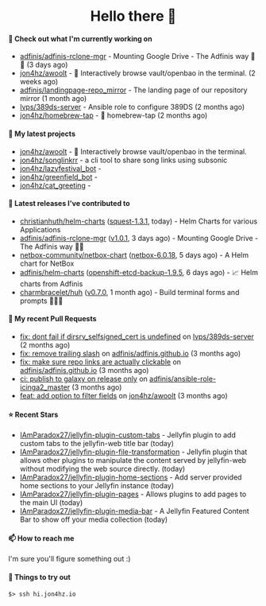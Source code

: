 <h1 align=center>Hello there 👋</h1>

#### 👷 Check out what I'm currently working on

- [adfinis/adfinis-rclone-mgr](https://github.com/adfinis/adfinis-rclone-mgr) - Mounting Google Drive - The Adfinis way 🧙✨ (3 days ago)
- [jon4hz/awoolt](https://github.com/jon4hz/awoolt) - 🐺 Interactively browse vault/openbao in the terminal. (2 weeks ago)
- [adfinis/landingpage-repo_mirror](https://github.com/adfinis/landingpage-repo_mirror) - The landing page of our repository mirror (1 month ago)
- [lvps/389ds-server](https://github.com/lvps/389ds-server) - Ansible role to configure 389DS (2 months ago)
- [jon4hz/homebrew-tap](https://github.com/jon4hz/homebrew-tap) - 🍺 homebrew-tap (2 months ago)

#### 🌱 My latest projects

- [jon4hz/awoolt](https://github.com/jon4hz/awoolt) - 🐺 Interactively browse vault/openbao in the terminal.
- [jon4hz/songlinkrr](https://github.com/jon4hz/songlinkrr) - a cli tool to share song links using subsonic
- [jon4hz/lazyfestival_bot](https://github.com/jon4hz/lazyfestival_bot) - 
- [jon4hz/greenfield_bot](https://github.com/jon4hz/greenfield_bot) - 
- [jon4hz/cat_greeting](https://github.com/jon4hz/cat_greeting) - 

#### 🔭 Latest releases I've contributed to

- [christianhuth/helm-charts](https://github.com/christianhuth/helm-charts) ([squest-1.3.1](https://github.com/christianhuth/helm-charts/releases/tag/squest-1.3.1), today) - Helm Charts for various Applications
- [adfinis/adfinis-rclone-mgr](https://github.com/adfinis/adfinis-rclone-mgr) ([v1.0.1](https://github.com/adfinis/adfinis-rclone-mgr/releases/tag/v1.0.1), 3 days ago) - Mounting Google Drive - The Adfinis way 🧙✨
- [netbox-community/netbox-chart](https://github.com/netbox-community/netbox-chart) ([netbox-6.0.18](https://github.com/netbox-community/netbox-chart/releases/tag/netbox-6.0.18), 5 days ago) - A Helm chart for NetBox
- [adfinis/helm-charts](https://github.com/adfinis/helm-charts) ([openshift-etcd-backup-1.9.5](https://github.com/adfinis/helm-charts/releases/tag/openshift-etcd-backup-1.9.5), 6 days ago) - 📈 Helm charts from Adfinis
- [charmbracelet/huh](https://github.com/charmbracelet/huh) ([v0.7.0](https://github.com/charmbracelet/huh/releases/tag/v0.7.0), 1 month ago) - Build terminal forms and prompts 🤷🏻‍♀️

#### 🔨 My recent Pull Requests

- [fix: dont fail if dirsrv_selfsigned_cert is undefined](https://github.com/lvps/389ds-server/pull/70) on [lvps/389ds-server](https://github.com/lvps/389ds-server) (2 months ago)
- [fix: remove trailing slash](https://github.com/adfinis/adfinis.github.io/pull/5) on [adfinis/adfinis.github.io](https://github.com/adfinis/adfinis.github.io) (3 months ago)
- [fix: make sure repo links are actually clickable](https://github.com/adfinis/adfinis.github.io/pull/4) on [adfinis/adfinis.github.io](https://github.com/adfinis/adfinis.github.io) (3 months ago)
- [ci: publish to galaxy on release only](https://github.com/adfinis/ansible-role-icinga2_master/pull/129) on [adfinis/ansible-role-icinga2_master](https://github.com/adfinis/ansible-role-icinga2_master) (3 months ago)
- [feat: add option to filter fields](https://github.com/jon4hz/awoolt/pull/3) on [jon4hz/awoolt](https://github.com/jon4hz/awoolt) (3 months ago)

#### ⭐ Recent Stars

- [IAmParadox27/jellyfin-plugin-custom-tabs](https://github.com/IAmParadox27/jellyfin-plugin-custom-tabs) - Jellyfin plugin to add custom tabs to the jellyfin-web title bar (today)
- [IAmParadox27/jellyfin-plugin-file-transformation](https://github.com/IAmParadox27/jellyfin-plugin-file-transformation) - Jellyfin plugin that allows other plugins to manipulate the content served by jellyfin-web without modifying the web source directly. (today)
- [IAmParadox27/jellyfin-plugin-home-sections](https://github.com/IAmParadox27/jellyfin-plugin-home-sections) - Add server provided home sections to your Jellyfin instance (today)
- [IAmParadox27/jellyfin-plugin-pages](https://github.com/IAmParadox27/jellyfin-plugin-pages) - Allows plugins to add pages to the main UI (today)
- [IAmParadox27/jellyfin-plugin-media-bar](https://github.com/IAmParadox27/jellyfin-plugin-media-bar) - A Jellyfin Featured Content Bar to show off your media collection (today)

#### 📫 How to reach me
I'm sure you'll figure something out :)

#### 👀 Things to try out
```
$> ssh hi.jon4hz.io
```